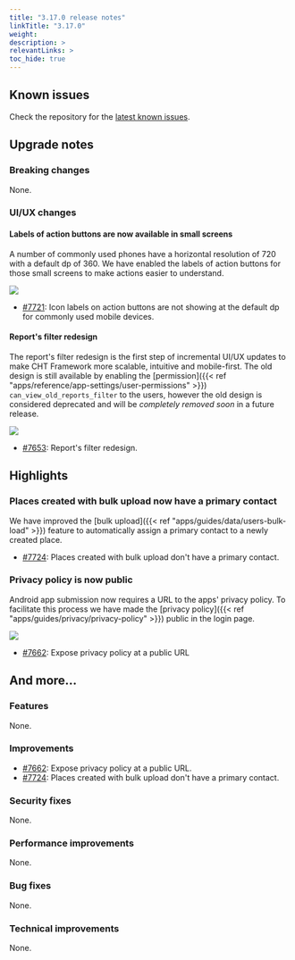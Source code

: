 ```yaml
---
title: "3.17.0 release notes"
linkTitle: "3.17.0"
weight:
description: >
relevantLinks: >
toc_hide: true
---
```


## Known issues

Check the repository for the [latest known issues](https://github.com/medic/cht-core/issues?q=is%3Aissue+label%3A%22Affects%3A+3.17.0%22).

## Upgrade notes

### Breaking changes

None.

### UI/UX changes

#### Labels of action buttons are now available in small screens

A number of commonly used phones have a horizontal resolution of 720 with a default dp of 360. We have enabled the labels of action buttons for those small screens to make actions easier to understand.

![](../images/3.17.0-action-buttons.png)

- [#7721](https://github.com/medic/cht-core/issues/7721): Icon labels on action buttons are not showing at the default dp for commonly used mobile devices.

#### Report's filter redesign

The report's filter redesign is the first step of incremental UI/UX updates to make CHT Framework more scalable, intuitive and mobile-first. The old design is still available by enabling the [permission]({{< ref "apps/reference/app-settings/user-permissions" >}}) `can_view_old_reports_filter` to the users, however the old design is considered deprecated and will be _completely removed soon_ in a future release. 

![](../images/3.17.0-reports-filter-redesign.png)

- [#7653](https://github.com/medic/cht-core/issues/7653): Report's filter redesign.

## Highlights

### Places created with bulk upload now have a primary contact

We have improved the [bulk upload]({{< ref "apps/guides/data/users-bulk-load" >}}) feature to automatically assign a primary contact to a newly created place.

- [#7724](https://github.com/medic/cht-core/issues/7724): Places created with bulk upload don't have a primary contact.

### Privacy policy is now public

Android app submission now requires a URL to the apps' privacy policy. To facilitate this process we have made the [privacy policy]({{< ref "apps/guides/privacy/privacy-policy" >}}) public in the login page.

![](../images/3.17.0-privacy-policy.png)

- [#7662](https://github.com/medic/cht-core/issues/7662): Expose privacy policy at a public URL

## And more...

### Features

None.

### Improvements

- [#7662](https://github.com/medic/cht-core/issues/7662): Expose privacy policy at a public URL.
- [#7724](https://github.com/medic/cht-core/issues/7724): Places created with bulk upload don't have a primary contact.

### Security fixes

None.

### Performance improvements

None.

### Bug fixes

None.

### Technical improvements

None.
